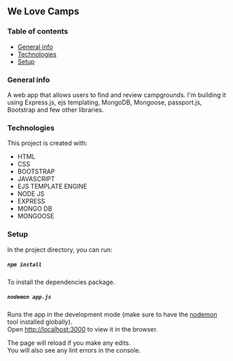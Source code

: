 ## We Love Camps

### Table of contents

- [General info](#general-info)
- [Technologies](#technologies)
- [Setup](#setup)

### General info

A web app that allows users to find and review campgrounds. I'm building it using Express.js, ejs templating, MongoDB, Mongoose, passport.js, Bootstrap and few other libraries.

### Technologies

This project is created with:

- HTML
- CSS
- BOOTSTRAP
- JAVASCRIPT
- EJS TEMPLATE ENGINE
- NODE JS
- EXPRESS
- MONGO DB
- MONGOOSE

### Setup

In the project directory, you can run:

##### `npm install`

To install the dependencies package.

##### `nodemon app.js`

Runs the app in the development mode (make sure to have the [nodemon](https://www.npmjs.com/package/nodemon) tool installed globally).<br>
Open [http://localhost:3000](http://localhost:3000) to view it in the browser.

The page will reload if you make any edits.<br>
You will also see any lint errors in the console.
